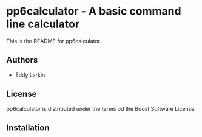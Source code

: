 pp6calculator - A basic command line calculator
===============================================
This is the README for pp6calculator.

Authors
-------
- Eddy Larkin

License
-------
pp6calculator is distributed under the terms od the Boost Software License.

Installation
------------

